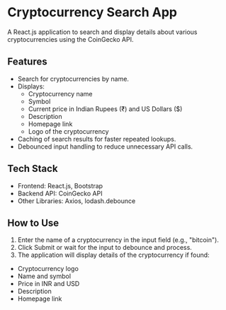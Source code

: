 # Cryptocurrency Search App
A React.js application to search and display details about various cryptocurrencies using the CoinGecko API.

## Features
- Search for cryptocurrencies by name.
- Displays:
  - Cryptocurrency name
  - Symbol
  - Current price in Indian Rupees (₹) and US Dollars ($)
  - Description
  - Homepage link
  - Logo of the cryptocurrency
- Caching of search results for faster repeated lookups.
- Debounced input handling to reduce unnecessary API calls.

## Tech Stack
- Frontend: React.js, Bootstrap
- Backend API: CoinGecko API
- Other Libraries: Axios, lodash.debounce

## How to Use
1. Enter the name of a cryptocurrency in the input field (e.g., "bitcoin").
2. Click Submit or wait for the input to debounce and process.
3. The application will display details of the cryptocurrency if found:
- Cryptocurrency logo
- Name and symbol
- Price in INR and USD
- Description
- Homepage link

